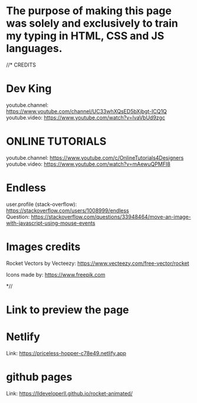 # The purpose of making this page was solely and exclusively to train my typing in HTML, CSS and JS languages.

//* CREDITS

# Dev King
youtube.channel: https://www.youtube.com/channel/UC33whXQsED5bXjbgt-ICQ1Q \
youtube.video: https://www.youtube.com/watch?v=lvaVbUd9zgc

# ONLINE TUTORIALS
youtube.channel: https://www.youtube.com/c/OnlineTutorials4Designers \
youtube.video: https://www.youtube.com/watch?v=mAewuQPMFI8

# Endless
user.profile (stack-overflow): https://stackoverflow.com/users/1008999/endless \
Question: https://stackoverflow.com/questions/33948464/move-an-image-with-javascript-using-mouse-events 


# Images credits
 
Rocket Vectors by Vecteezy: https://www.vecteezy.com/free-vector/rocket

Icons made by: https://www.freepik.com

*//


# Link to preview the page

# Netlify
Link: https://priceless-hopper-c78e49.netlify.app

# github pages
Link: https://lldeveloperll.github.io/rocket-animated/


